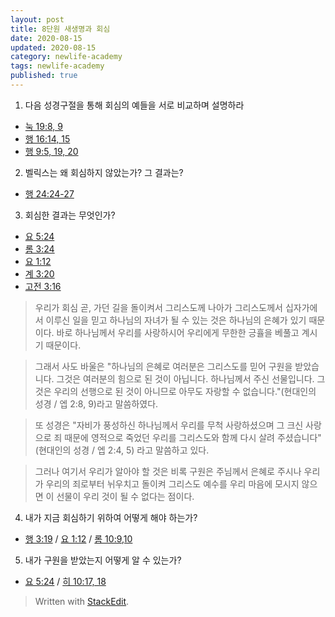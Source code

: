 ```yaml
---
layout: post  
title: 8단원 새생명과 회심
date: 2020-08-15  
updated: 2020-08-15  
category: newlife-academy  
tags: newlife-academy  
published: true
---
```

1. 다음 성경구절을 통해 회심의 예들을 서로 비교하며 설명하라
- [눅 19:8, 9](http://kcm.co.kr/bible/kor/Luk19.html)
- [행 16:14, 15](http://kcm.co.kr/bible/kor/Act16.html)
- [행 9:5, 19, 20](http://kcm.co.kr/bible/kor/Act9.html)
2. 벨릭스는 왜 회심하지 않았는가? 그 결과는?
- [행 24:24-27](http://kcm.co.kr/bible/kor/Luk24.html)
3. 회심한 결과는 무엇인가?
- [요 5:24](http://kcm.co.kr/bible/kor/Joh5.html)
- [롬 3:24](http://kcm.co.kr/bible/kor/Rom3.html)
- [요 1:12](http://kcm.co.kr/bible/kor/Joh1.html)
- [계 3:20](http://kcm.co.kr/bible/kor/Rev3.html)
- [고전 3:16](http://kcm.co.kr/bible/kor/1co3.html)

> 우리가 회심 곧, 가던 길을 돌이켜서 그리스도께 나아가 그리스도께서 십자가에서 이루신 일을 믿고 하나님의 자녀가 될 수 있는 것은 하나님의 은혜가 있기 때문이다. 바로 하나님께서 우리를 사랑하시어 우리에게 무한한 긍휼을 베풀고 계시기 때문이다.

> 그래서 사도 바울은 "하나님의 은혜로 여러분은 그리스도를 믿어 구원을 받았습니다. 그것은 여러분의 힘으로 된 것이 아닙니다. 하나님께서 주신 선물입니다. 그것은 우리의 선행으로 된 것이 아니므로 아무도 자랑할 수 없습니다."(현대인의 성경 / 엡 2:8, 9)라고 말씀하였다.

> 또 성경은 "자비가 풍성하신 하나님께서 우리를 무척 사랑하셨으며 그 크신 사랑으로 죄 때문에 영적으로 죽었던 우리를 그리스도와 함께 다시 살려 주셨습니다"(현대인의 성경 / 엡 2:4, 5) 라고 말씀하고 있다.

> 그러나 여기서 우리가 알아야 할 것은 비록 구원은 주님께서 은혜로 주시나 우리가 우리의 죄로부터 뉘우치고 돌이켜 그리스도 예수를 우리 마음에 모시지 않으면 이 선물이 우리 것이 될 수 없다는 점이다.

4. 내가 지금 회심하기 위하여 어떻게 해야 하는가?
- [행 3:19](http://kcm.co.kr/bible/kor/Act3.html) / [요 1:12](http://kcm.co.kr/bible/kor/Joh1.html) / [롬 10:9,10](http://kcm.co.kr/bible/kor/Rom10.html)

5. 내가 구원을 받았는지 어떻게 알 수 있는가?
- [요 5:24](http://kcm.co.kr/bible/kor/Joh5.html) / [히 10:17, 18](http://kcm.co.kr/bible/kor/Heb10.html)

> Written with [StackEdit](https://stackedit.io/).
<!--stackedit_data:
eyJoaXN0b3J5IjpbLTQwMDQ1NzU0XX0=
-->